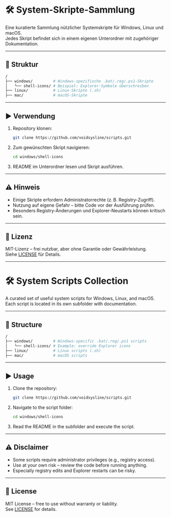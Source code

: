 # 🛠️ System-Skripte-Sammlung

Eine kuratierte Sammlung nützlicher Systemskripte für Windows, Linux und macOS.  
Jedes Skript befindet sich in einem eigenen Unterordner mit zugehöriger Dokumentation.

---

## 📁 Struktur

```bash
/
├── windows/         # Windows-spezifische .bat/.reg/.ps1-Skripte
│   └── shell-icons/ # Beispiel: Explorer-Symbole überschreiben
├── linux/           # Linux-Skripte (.sh)
├── mac/             # macOS-Skripte
```

---

## ▶️ Verwendung

1. Repository klonen:
   ```bash
   git clone https://github.com/voidsysline/scripts.git
   ```
2. Zum gewünschten Skript navigieren:
   ```bash
   cd windows/shell-icons
   ```
3. README im Unterordner lesen und Skript ausführen.

---

## ⚠️ Hinweis

- Einige Skripte erfordern Administratorrechte (z. B. Registry-Zugriff).
- Nutzung auf eigene Gefahr – bitte Code vor der Ausführung prüfen.
- Besonders Registry-Änderungen und Explorer-Neustarts können kritisch sein.

---

## 📄 Lizenz

MIT-Lizenz – frei nutzbar, aber ohne Garantie oder Gewährleistung.  
Siehe [LICENSE](./LICENSE) für Details.

---

# 🛠️ System Scripts Collection

A curated set of useful system scripts for Windows, Linux, and macOS.  
Each script is located in its own subfolder with documentation.

---

## 📁 Structure

```bash
/
├── windows/         # Windows-specific .bat/.reg/.ps1 scripts
│   └── shell-icons/ # Example: override Explorer icons
├── linux/           # Linux scripts (.sh)
├── mac/             # macOS scripts
```

---

## ▶️ Usage

1. Clone the repository:
   ```bash
   git clone https://github.com/voidsysline/scripts.git
   ```
2. Navigate to the script folder:
   ```bash
   cd windows/shell-icons
   ```
3. Read the README in the subfolder and execute the script.

---

## ⚠️ Disclaimer

- Some scripts require administrator privileges (e.g., registry access).
- Use at your own risk – review the code before running anything.
- Especially registry edits and Explorer restarts can be risky.

---

## 📄 License

MIT License – free to use without warranty or liability.  
See [LICENSE](./LICENSE) for details.

